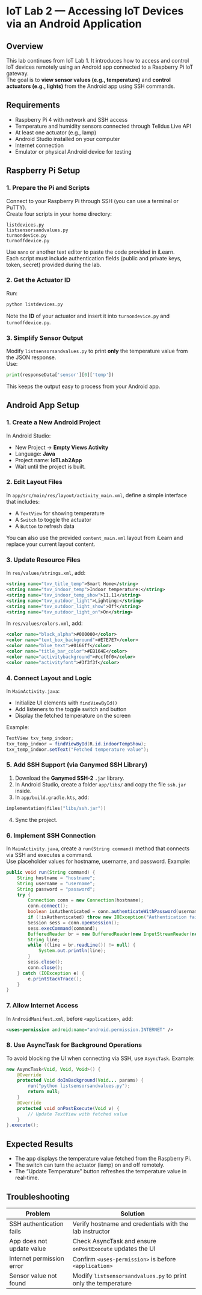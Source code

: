 # IoT Lab 2 — Accessing IoT Devices via an Android Application

## Overview
This lab continues from IoT Lab 1. It introduces how to access and control IoT devices remotely using an Android app connected to a Raspberry Pi IoT gateway.  
The goal is to **view sensor values (e.g., temperature)** and **control actuators (e.g., lights)** from the Android app using SSH commands.

## Requirements
- Raspberry Pi 4 with network and SSH access  
- Temperature and humidity sensors connected through Telldus Live API  
- At least one actuator (e.g., lamp)  
- Android Studio installed on your computer  
- Internet connection  
- Emulator or physical Android device for testing

## Raspberry Pi Setup

### 1. Prepare the Pi and Scripts
Connect to your Raspberry Pi through SSH (you can use a terminal or PuTTY).  
Create four scripts in your home directory:
```
listdevices.py
listsensorsandvalues.py
turnondevice.py
turnoffdevice.py
```
Use `nano` or another text editor to paste the code provided in iLearn.  
Each script must include authentication fields (public and private keys, token, secret) provided during the lab.

### 2. Get the Actuator ID
Run:
```bash
python listdevices.py
```
Note the **ID** of your actuator and insert it into `turnondevice.py` and `turnoffdevice.py`.

### 3. Simplify Sensor Output
Modify `listsensorsandvalues.py` to print **only** the temperature value from the JSON response.  
Use:
```python
print(responseData['sensor'][0]['temp'])
```
This keeps the output easy to process from your Android app.

## Android App Setup

### 1. Create a New Android Project
In Android Studio:  
- New Project → **Empty Views Activity**  
- Language: **Java**  
- Project name: **IoTLab2App**  
- Wait until the project is built.

### 2. Edit Layout Files
In `app/src/main/res/layout/activity_main.xml`, define a simple interface that includes:  
- A `TextView` for showing temperature  
- A `Switch` to toggle the actuator  
- A `Button` to refresh data  

You can also use the provided `content_main.xml` layout from iLearn and replace your current layout content.

### 3. Update Resource Files
In `res/values/strings.xml`, add:
```xml
<string name="txv_title_temp">Smart Home</string>
<string name="txv_indoor_temp">Indoor temperature:</string>
<string name="txv_indoor_temp_show">11.11</string>
<string name="txv_outdoor_light">Lighting:</string>
<string name="txv_outdoor_light_show">Off</string>
<string name="txv_outdoor_light_on">On</string>
```
In `res/values/colors.xml`, add:
```xml
<color name="black_alpha">#000000</color>
<color name="text_box_background">#E7E7E7</color>
<color name="blue_text">#0166ff</color>
<color name="title_bar_color">#EB164E</color>
<color name="activitybackground">#ccf0f0</color>
<color name="activityfont">#3f3f3f</color>
```

### 4. Connect Layout and Logic
In `MainActivity.java`:
- Initialize UI elements with `findViewById()`  
- Add listeners to the toggle switch and button  
- Display the fetched temperature on the screen

Example:
```java
TextView txv_temp_indoor;
txv_temp_indoor = findViewById(R.id.indoorTempShow);
txv_temp_indoor.setText("Fetched temperature value");
```

### 5. Add SSH Support (via Ganymed SSH Library)
1. Download the **Ganymed SSH-2** `.jar` library.  
2. In Android Studio, create a folder `app/libs/` and copy the file `ssh.jar` inside.  
3. In `app/build.gradle.kts`, add:
```kotlin
implementation(files("libs/ssh.jar"))
```
4. Sync the project.

### 6. Implement SSH Connection
In `MainActivity.java`, create a `run(String command)` method that connects via SSH and executes a command.  
Use placeholder values for hostname, username, and password. Example:
```java
public void run(String command) {
    String hostname = "hostname";
    String username = "username";
    String password = "password";
    try {
        Connection conn = new Connection(hostname);
        conn.connect();
        boolean isAuthenticated = conn.authenticateWithPassword(username, password);
        if (!isAuthenticated) throw new IOException("Authentication failed.");
        Session sess = conn.openSession();
        sess.execCommand(command);
        BufferedReader br = new BufferedReader(new InputStreamReader(new StreamGobbler(sess.getStdout())));
        String line;
        while ((line = br.readLine()) != null) {
            System.out.println(line);
        }
        sess.close();
        conn.close();
    } catch (IOException e) {
        e.printStackTrace();
    }
}
```

### 7. Allow Internet Access
In `AndroidManifest.xml`, before `<application>`, add:
```xml
<uses-permission android:name="android.permission.INTERNET" />
```

### 8. Use AsyncTask for Background Operations
To avoid blocking the UI when connecting via SSH, use `AsyncTask`. Example:
```java
new AsyncTask<Void, Void, Void>() {
    @Override
    protected Void doInBackground(Void... params) {
        run("python listsensorsandvalues.py");
        return null;
    }
    @Override
    protected void onPostExecute(Void v) {
        // Update TextView with fetched value
    }
}.execute();
```

## Expected Results
- The app displays the temperature value fetched from the Raspberry Pi.  
- The switch can turn the actuator (lamp) on and off remotely.  
- The “Update Temperature” button refreshes the temperature value in real-time.

## Troubleshooting
| Problem | Solution |
|----------|-----------|
| SSH authentication fails | Verify hostname and credentials with the lab instructor |
| App does not update value | Check AsyncTask and ensure `onPostExecute` updates the UI |
| Internet permission error | Confirm `<uses-permission>` is before `<application>` |
| Sensor value not found | Modify `listsensorsandvalues.py` to print only the temperature |

